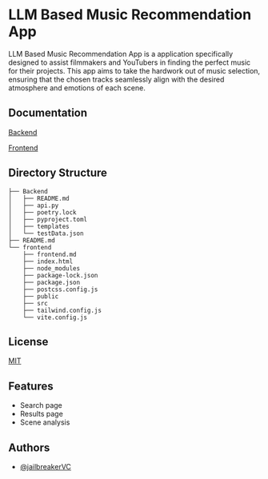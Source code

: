 # LLM Based Music Recommendation App

LLM Based Music Recommendation App is a application specifically designed to assist filmmakers and YouTubers in finding the perfect music for their projects. This app aims to take the hardwork out of music selection, ensuring that the chosen tracks seamlessly align with the desired atmosphere and emotions of each scene.

## Documentation

[Backend](https://github.com/jailbreakerVC/music-app/blob/master/Backend/README.md)

[Frontend](https://github.com/jailbreakerVC/music-app/blob/master/frontend/frontend.md)

## Directory Structure

```
├── Backend
│   ├── README.md
│   ├── api.py
│   ├── poetry.lock
│   ├── pyproject.toml
│   ├── templates
│   └── testData.json
├── README.md
└── frontend
    ├── frontend.md
    ├── index.html
    ├── node_modules
    ├── package-lock.json
    ├── package.json
    ├── postcss.config.js
    ├── public
    ├── src
    ├── tailwind.config.js
    └── vite.config.js

```

## License

[MIT](https://choosealicense.com/licenses/mit/)

## Features

- Search page
- Results page
- Scene analysis

## Authors

- [@jailbreakerVC](https://www.github.com/jailbreakerVC)
